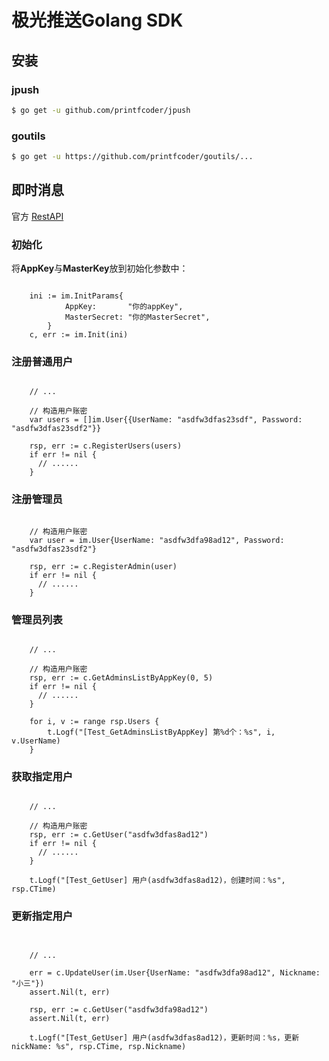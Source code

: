 # 极光推送Golang SDK

## 安装

### jpush

```bash
$ go get -u github.com/printfcoder/jpush
```

### goutils

```bash
$ go get -u https://github.com/printfcoder/goutils/...
```

## 即时消息

官方 [RestAPI][RestAPI]

### 初始化

将**AppKey**与**MasterKey**放到初始化参数中：

```golang

    ini := im.InitParams{
    		AppKey:       "你的appKey",
    		MasterSecret: "你的MasterSecret",
    	}
    c, err := im.Init(ini)

```

### 注册普通用户

```golang

    // ...

    // 构造用户账密
    var users = []im.User{{UserName: "asdfw3dfas23sdf", Password: "asdfw3dfas23sdf2"}}

    rsp, err := c.RegisterUsers(users)
    if err != nil {
      // ......
    }

```

### 注册管理员

```golang

    // 构造用户账密
    var user = im.User{UserName: "asdfw3dfa98ad12", Password: "asdfw3dfas23sdf2"}

    rsp, err := c.RegisterAdmin(user)
    if err != nil {
      // ......
    }

```

### 管理员列表

```golang

    // ...

    // 构造用户账密
    rsp, err := c.GetAdminsListByAppKey(0, 5)
    if err != nil {
      // ......
    }

    for i, v := range rsp.Users {
    	t.Logf("[Test_GetAdminsListByAppKey] 第%d个：%s", i, v.UserName)
    }

```

### 获取指定用户

```golang

    // ...

    // 构造用户账密
    rsp, err := c.GetUser("asdfw3dfas8ad12")
    if err != nil {
      // ......
    }

    t.Logf("[Test_GetUser] 用户(asdfw3dfas8ad12)，创建时间：%s", rsp.CTime)

```

### 更新指定用户

```golang


    // ...

   	err = c.UpdateUser(im.User{UserName: "asdfw3dfa98ad12", Nickname: "小三"})
   	assert.Nil(t, err)

   	rsp, err := c.GetUser("asdfw3dfa98ad12")
   	assert.Nil(t, err)

   	t.Logf("[Test_GetUser] 用户(asdfw3dfas8ad12)，更新时间：%s，更新nickName: %s", rsp.CTime, rsp.Nickname)


```

[RestAPI]: https://docs.jiguang.cn/jmessage/server/rest_api_im/
